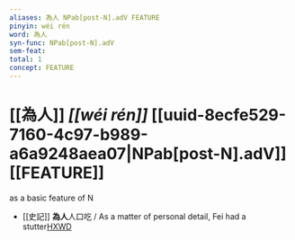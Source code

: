 ```yaml
---
aliases: 為人 NPab[post-N].adV FEATURE
pinyin: wéi rén
word: 為人
syn-func: NPab[post-N].adV
sem-feat: 
total: 1
concept: FEATURE 
---
```

# [[為人]] *[[wéi rén]]*  [[uuid-8ecfe529-7160-4c97-b989-a6a9248aea07|NPab[post-N].adV]] [[FEATURE]]
as a basic feature of N
 - [[史記]] **為人**人口吃
                     / As a matter of personal detail, Fei had a stutter[HXWD](https://hxwd.org/textview.html?location=KR2a0001_tls_063-13a.6)